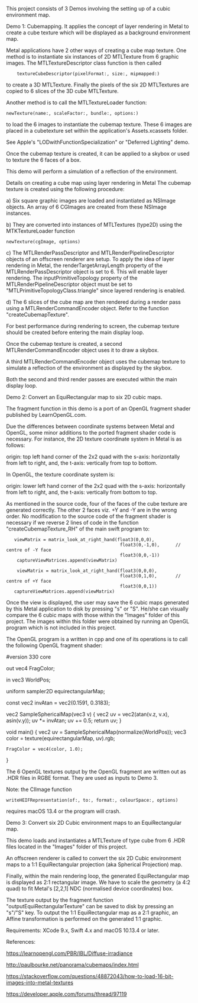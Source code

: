 This project consists of 3 Demos involving the setting up of a cubic environment map.


Demo 1: Cubemapping. It applies the concept of layer rendering in Metal to create a cube texture which will be displayed as a background environment map.

Metal applications have 2 other ways of creating a cube map texture. One method is to instantiate six instances of 2D MTLTexture from 6 graphic images. The MTLTextureDescriptor class function is then called

        textureCubeDescriptor(pixelFormat:, size:, mipmapped:)

to create a 3D MTLTexture. Finally the pixels of the six 2D MTLTextures are copied to 6 slices of the 3D cube MTLTexture.

Another method is to call the MTLTextureLoader function:

	newTexture(name:, scaleFactor:, bundle:, options:)

to load the 6 images to instantiate the cubemap texture. These 6 images are placed in a cubetexture set within the application's Assets.xcassets folder.

See Apple's "LODwithFunctionSpecialization" or "Deferred Lighting" demo.

Once the cubemap texture is created, it can be applied to a skybox or used to texture the 6 faces of a box. 

This demo will perform a simulation of a reflection of the environment. 


Details on creating a cube map using layer rendering in Metal
The cubemap texture is created using the following procedure:

a) Six square graphic images are loaded and instantiated as NSImage objects. An array of 6 CGImages are created from these NSImage instances.

b) They are converted into instances of MTLTextures (type2D) using the MTKTextureLoader function

	newTexture(cgImage, options)

c) The MTLRenderPassDescriptor and MTLRenderPipelineDescriptor objects of an offscreen renderer are setup. To apply the idea of layer rendering in Metal, the renderTargetArrayLength property of the MTLRenderPassDescriptor object is set to 6. This will enable layer rendering. The inputPrimitiveTopology property of the MTLRenderPipelineDescriptor object must be set to "MTLPrimitiveTopologyClass.triangle" since layered rendering is enabled.

d) The 6 slices of the cube map are then rendered during a render pass using a MTLRenderCommandEncoder object. Refer to the function "createCubemapTexture".


For best performance during rendering to screen, the cubemap texture should be created before entering the main display loop.


Once the cubemap texture is created, a second MTLRenderCommandEncoder object uses it to draw a skybox.

A third MTLRenderCommandEncoder object uses the cubemap texture to simulate a reflection of the environment as displayed by the skybox.

Both the second and third render passes are executed within the main display loop.





Demo 2: Convert an EquiRectangular map to six 2D cubic maps.

The fragment function in this demo is a port of an OpenGL fragment shader published by LearnOpenGL.com.

Due the differences between coordinate systems between Metal and OpenGL, some minor additions to the ported fragment shader code is necessary. For instance, the 2D texture coordinate system in Metal is as follows:

origin: top left hand corner of the 2x2 quad with
the s-axis: horizontally from left to right, and,
the t-axis: vertically from top to bottom.


In OpenGL, the texture coordinate system is:

origin: lower left hand corner of the 2x2 quad with
the s-axis: horizontally from left to right, and,
the t-axis: vertically from bottom to top.

As mentioned in the source code, four of the faces of the cube texture are generated correctly. The other 2 faces viz. +Y and -Y are in the wrong order. No modification to the source code of the fragment shader is necessary if we reverse 2 lines of code in the function "createCubemapTexture_RH" of the main swift program to:

       viewMatrix = matrix_look_at_right_hand(float3(0,0,0),
                                               float3(0,-1,0),      // centre of -Y face
                                               float3(0,0,-1))
        captureViewMatrices.append(viewMatrix)

        viewMatrix = matrix_look_at_right_hand(float3(0,0,0),
                                               float3(0,1,0),       // centre of +Y face
                                               float3(0,0,1))
       captureViewMatrices.append(viewMatrix)


Once the view is displayed, the user may save the 6 cubic maps generated by this Metal application to disk by pressing "s" or "S". He/she can visually compare the 6 cubic maps with those within the "Images" folder of this project. The images within this folder were obtained by running an OpenGL program which is not included in this project.

The OpenGL program is a written in cpp and one of its operations is to call the following OpenGL fragment shader:


#version 330 core

out vec4 FragColor;

in vec3 WorldPos;

uniform sampler2D equirectangularMap;

const vec2 invAtan = vec2(0.1591, 0.3183);

vec2 SampleSphericalMap(vec3 v)
{
    vec2 uv = vec2(atan(v.z, v.x),
                   asin(v.y));
    uv *= invAtan;
    uv += 0.5;
    return uv;
}

void main()
{
    vec2 uv = SampleSphericalMap(normalize(WorldPos));
    vec3 color = texture(equirectangularMap, uv).rgb;

    FragColor = vec4(color, 1.0);
}


The 6 OpenGL textures output by the OpenGL fragment are written out as .HDR files in RGBE format. They are used as inputs to Demo 3.


Note: the CIImage function

	writeHEIFRepresentation(of:, to:, format:, colourSpace:, options)

requires macOS 13.4 or the program will crash.






Demo 3: Convert six 2D Cubic environment maps to an EquiRectangular map.

This demo loads and instantiates a MTLTexture of type cube from 6 .HDR files located in the "Images" folder of this project.

An offscreen renderer is called to convert the six 2D Cubic environment maps to a 1:1 EquiRectangular projection (aka Spherical Projection) map.

Finally, within the main rendering loop, the generated EquiRectangular map is displayed as 2:1 rectangular image. We have to scale the geometry (a 4:2 quad) to fit Metal's [2,2,1] NDC (normalised device coordinates) box.


The texture output by the fragment function "outputEquiRectangularTexture" can be saved to disk by pressing an "s"/"S" key. To output the 1:1 EquiRectangular map as a 2:1 graphic, an Affine transformation is performed on the generated 1:1 graphic.


Requirements: XCode 9.x, Swift 4.x and macOS 10.13.4 or later.



References:

https://learnopengl.com/PBR/IBL/Diffuse-irradiance

http://paulbourke.net/panorama/cubemaps/index.html

https://stackoverflow.com/questions/48872043/how-to-load-16-bit-images-into-metal-textures

https://developer.apple.com/forums/thread/97119

